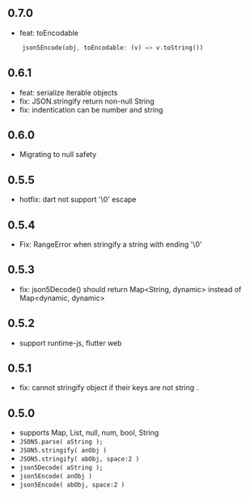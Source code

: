 ## 0.7.0
- feat: toEncodable
```dart
    json5Encode(obj, toEncodable: (v) => v.toString())
```
## 0.6.1
- feat: serialize iterable objects
- fix: JSON.stringify return non-null String
- fix: indentication can be number and string

## 0.6.0
- Migrating to null safety

## 0.5.5
- hotfix: dart not support '\0' escape

## 0.5.4
- Fix: RangeError when stringify a string with ending '\0'

## 0.5.3
- fix: json5Decode() should return Map<String, dynamic> instead of Map<dynamic, dynamic> 

## 0.5.2
- support runtime-js, flutter web

## 0.5.1
- fix: cannot stringify object if their keys are not string . 

## 0.5.0
- supports Map, List, null, num, bool, String
- `JSON5.parse( aString );` 
- `JSON5.stringify( anObj )`
- `JSON5.stringify( abObj, space:2 )`
- `json5Decode( aString );` 
- `json5Encode( anObj )`
- `json5Encode( abObj, space:2 )`